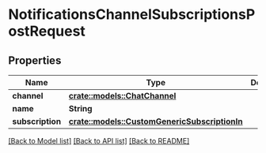 # NotificationsChannelSubscriptionsPostRequest

## Properties

Name | Type | Description | Notes
------------ | ------------- | ------------- | -------------
**channel** | [**crate::models::ChatChannel**](ChatChannel.md) |  | 
**name** | **String** |  | 
**subscription** | [**crate::models::CustomGenericSubscriptionIn**](CustomGenericSubscriptionIn.md) |  | 

[[Back to Model list]](../README.md#documentation-for-models) [[Back to API list]](../README.md#documentation-for-api-endpoints) [[Back to README]](../README.md)


